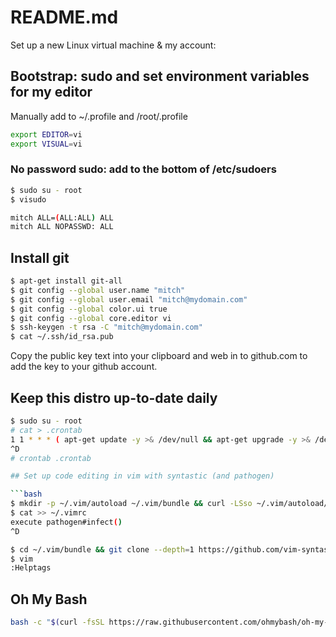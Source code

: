 # README.md

Set up a new Linux virtual machine & my account:

## Bootstrap: sudo and set environment variables for my editor

Manually add to ~/.profile and /root/.profile

```bash
export EDITOR=vi
export VISUAL=vi
```

### No password sudo: add to the **bottom** of /etc/sudoers

```bash
$ sudo su - root
$ visudo

mitch ALL=(ALL:ALL) ALL
mitch ALL NOPASSWD: ALL
```

## Install git

```bash
$ apt-get install git-all
$ git config --global user.name "mitch"
$ git config --global user.email "mitch@mydomain.com"
$ git config --global color.ui true
$ git config --global core.editor vi
$ ssh-keygen -t rsa -C "mitch@mydomain.com"
$ cat ~/.ssh/id_rsa.pub
```

Copy the public key text into your clipboard and web in to github.com to add the key to your github account.

## Keep this distro up-to-date daily

```bash
$ sudo su - root
# cat > .crontab
1 1 * * * ( apt-get update -y >& /dev/null && apt-get upgrade -y >& /dev/null )
^D
# crontab .crontab

## Set up code editing in vim with syntastic (and pathogen)

```bash
$ mkdir -p ~/.vim/autoload ~/.vim/bundle && curl -LSso ~/.vim/autoload/pathogen.vim https://tpo.pe/pathogen.vim
$ cat >> ~/.vimrc
execute pathogen#infect()
^D

$ cd ~/.vim/bundle && git clone --depth=1 https://github.com/vim-syntastic/sytastic.git
$ vim
:Helptags
```

## Oh My Bash

```bash
bash -c "$(curl -fsSL https://raw.githubusercontent.com/ohmybash/oh-my-bash/master/tools/install.sh)"
```


